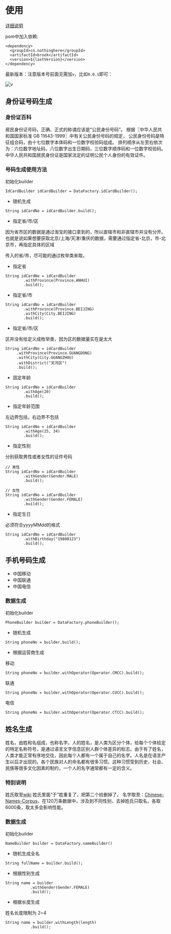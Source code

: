 # 使用

[详细说明](https://www.nothinghere.cn/java/java-brook-tutorial/)

pom中加入依赖:
```
<dependency>
  <groupId>cn.nothinghere</groupId>
  <artifactId>brook</artifactId>
  <version>${lastVersion}</version>
</dependency>
```
最新版本：注意版本号前面无需加`v`，比如`0.0.1`即可：

![v](https://img.shields.io/maven-central/v/cn.nothinghere/brook)

## 身份证号码生成

### 身份证百科

居民身份证号码，正确、正式的称谓应该是“公民身份号码”。
根据〖中华人民共和国国家标准 GB 11643-1999〗中有关公民身份号码的规定，
公民身份号码是特征组合码，由十七位数字本体码和一位数字校验码组成。
排列顺序从左至右依次为：六位数字地址码，八位数字出生日期码，三位数字顺序码和一位数字校验码。
中华人民共和国居民身份证是国家法定的证明公民个人身份的有效证件。

### 号码生成使用方法

初始化builder

```
IdCardBuilder idCardBuilder = DataFactory.idCardBuilder();
```

- 随机生成

```
String idCardNo = idCardBuilder.build();
```

- 指定省/市/区

因为省市区的数据是通过淘宝的接口拿到的，所以直辖市和非直辖市并没有分开。也就是说如果想要获取北京/上海/天津/重庆的数据，需要通过指定省-北京，市-北京市，再指定具体的区域

传入的省/市，尽可能的通过枚举类来取。

- 指定省

```
String idCardNo = idCardBuilder
        .withProvince(Province.ANHUI)
        .build();
```
- 指定省/市

```
String idCardNo = idCardBuilder
        .withProvince(Province.BEIJING)
        .withCity(City.BEIJING)
        .build();
```

- 指定省/市/区

区并没有给定义成枚举类，因为区的数据量实在是太大

```
String idCardNo = idCardBuilder
     .withProvince(Province.GUANGDONG)
     .withCity(City.GUANGZHOU)
     .withDistrict("天河区")
     .build();
```

- 固定年龄

```
String idCardNo = idCardBuilder
        .withAge(20)
        .build();
```

- 指定年龄范围

左边界包括，右边界不包括

```
String idCardNo = idCardBuilder
        .withAge(25, 34)
        .build();
```

- 指定性别

分别获取男性或者女性的证件号码

```
// 男性
String idCardNo = idCardBuilder
        .withGender(Gender.MALE)
        .build();
```

```
// 女性
String idCardNo = idCardBuilder
        .withGender(Gender.FEMALE)
        .build();
```

- 指定生日

必须符合yyyyMMdd的格式

```
String idCardNo = idCardBuilder
        .withBirthday("19880123")
        .build();
```

## 手机号码生成

- 中国移动
- 中国联通
- 中国电信

### 数据生成

初始化builder

```
PhoneBuilder builder = DataFactory.phoneBuilder();
```

- 随机生成
```
String phoneNo = builder.build();
```
- 根据运营商生成

移动
```
String phoneNo = builder.withOperator(Operator.CMCC).build();
```
联通
```
String phoneNo = builder.withOperator(Operator.CUCC).build();
```
电信
```
String phoneNo = builder.withOperator(Operator.CTCC).build();
```

## 姓名生成

姓名，由姓和名组成，也称名字。人的姓名，是人类为区分个体，给每个个体给定的特定名称符号，是通过语言文字信息区别人群个体差异的标志。由于有了姓名，人类才能正常有序地交往，因此每个人都有一个属于自己的名字。人名是在语言产生以后才出现的。各个民族对人的命名都有很多习惯。这种习惯受到历史、社会、民族等很多文化因素的制约，一个人的名字通常都有一定的含义。

### 特别说明

姓氏取至[wiki](https://zh.wikipedia.org/wiki/%E4%B8%AD%E5%9B%BD%E5%A7%93%E6%B0%8F%E6%8E%92%E5%90%8D#2013%E5%B9%B44%E6%9C%88)
姓氏里面“于”姓重复了，把第二个给删掉了。
名字取至：[Chinese-Names-Corpus](https://github.com/wainshine/Chinese-Names-Corpus)，在120万条数据中，涉及到不同性别，去掉姓氏只取名，各取6000条，取太多会影响性能。

### 数据生成

初始化builder

```
NameBuilder builder = DataFactory.nameBuilder()
```

- 随机生成全名

```
String fullName = builder.build();
```

- 根据性别生成

```
String name = builder
           .withGender(Gender.FEMALE)
           .build();
```

- 根据长度生成

姓名长度限制为 2~4
```
String name = builder.withLength(length)
           .build();
```
